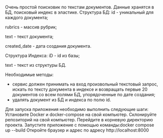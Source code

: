 Очень простой поисковик по текстам документов. Данные хранятся в БД, поисковый индекс в эластике.
Структура БД:
id - уникальный для каждого документа;

rubrics - массив рубрик;

text - текст документа;

created_date - дата создания документа.

Структура Индекса:
iD - id из базы;

text - текст из структуры БД.

Необходимые методы:
- сервис должен принимать на вход произвольный текстовый запрос, искать по тексту документа в индексе и возвращать первые 20 документов со всем полями БД, упорядоченные по дате создания;
- удалять документ из БД и индекса по полю id.


Для запуска приложения необходимо выполнить следующие шаги: Установите Docker и docker-compose на свой компьютер. Склонируйте репозиторий на свой компьютер. Перейдите в корневую директорию проекта. Запустите приложение с помощью команды:docker compose up --build Откройте браузер и адрес по адресу http://localhost:8000